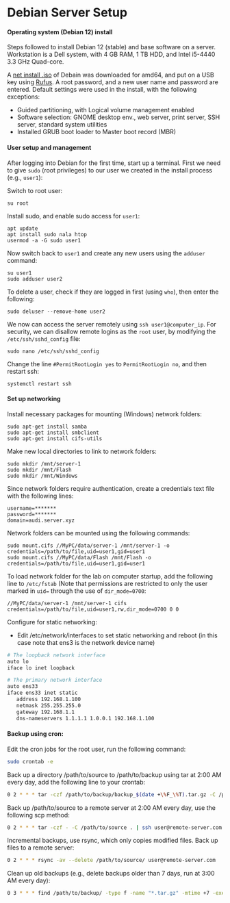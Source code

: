 # Debian Server Setup

#### Operating system (Debian 12) install

Steps followed to install Debian 12 (stable) and base software on a server. Workstation is a Dell system, with 4 GB RAM, 1 TB HDD, and Intel i5-4440 3.3 GHz Quad-core.

A [net install .iso](https://www.debian.org/CD/netinst/) of Debain was downloaded for amd64, and put on a USB key using [Rufus](https://rufus.ie/en/). A root password, and a new user name and password are entered. Default settings were used in the install, with the following exceptions:
* Guided partitioning, with Logical volume management enabled
* Software selection: GNOME desktop env., web server, print server, SSH server, standard system utilities
* Installed GRUB boot loader to Master boot record (MBR)

<a name="user"></a>
#### User setup and management

After logging into Debian for the first time, start up a terminal. First we need to give `sudo` (root privileges) to our user we created in the install process (e.g., `user1`):

Switch to root user:

    su root
Install sudo, and enable sudo access for `user1`:

    apt update
    apt install sudo nala htop
    usermod -a -G sudo user1

Now switch back to `user1` and create any new users using the `adduser` command:

    su user1
    sudo adduser user2

To delete a user, check if they are logged in first (using `who`), then enter the following:

    sudo deluser --remove-home user2

We now can access the server remotely using `ssh user1@computer_ip`. For security, we can disallow remote logins as the `root` user, by modifying the `/etc/ssh/sshd_config` file:

    sudo nano /etc/ssh/sshd_config
Change the line `#PermitRootLogin yes` to `PermitRootLogin no`, and then restart ssh:

    systemctl restart ssh

<a name="net"></a>
#### Set up networking

Install necessary packages for mounting (Windows) network folders:

    sudo apt-get install samba
    sudo apt-get install smbclient
    sudo apt-get install cifs-utils

Make new local directories to link to network folders:

    sudo mkdir /mnt/server-1
    sudo mkdir /mnt/Flash
    sudo mkdir /mnt/Windows

Since network folders require authentication, create a credentials text file with the following lines:

    username=*******
    password=*******
    domain=audi.server.xyz

Network folders can be mounted using the following commands:

    sudo mount.cifs //MyPC/data/server-1 /mnt/server-1 -o credentials=/path/to/file,uid=user1,gid=user1
    sudo mount.cifs //MyPC/data/Flash /mnt/Flash -o credentials=/path/to/file,uid=user1,gid=user1

To load network folder for the lab on computer startup, add the following line to `/etc/fstab` (Note that permissions are restricted to only the user marked in `uid=` through the use of `dir_mode=0700`:

    //MyPC/data/server-1 /mnt/server-1 cifs credentials=/path/to/file,uid=user1,rw,dir_mode=0700 0 0

Configure for static networking:
- Edit /etc/network/interfaces to set static networking and reboot (in this case note that ens3 is the network device name)
   
 ```bash
# The loopback network interface
auto lo
iface lo inet loopback

# The primary network interface
auto ens33
iface ens33 inet static
    address 192.168.1.100
    netmask 255.255.255.0
    gateway 192.168.1.1
    dns-nameservers 1.1.1.1 1.0.0.1 192.168.1.100
```
#### Backup using cron:
Edit the cron jobs for the root user, run the following command:
```bash
sudo crontab -e
```

Back up a directory /path/to/source to /path/to/backup using tar at 2:00 AM every day, add the following line to your crontab:
```bash
0 2 * * * tar -czf /path/to/backup/backup_$(date +\%F_\%T).tar.gz -C /path/to/source .
```
Back up /path/to/source to a remote server at 2:00 AM every day, use the following scp method:
```bash
0 2 * * * tar -czf - -C /path/to/source . | ssh user@remote-server.com 'cat > /path/to/remote/backup/backup_$(date +\%F_\%T).tar.gz'.
```

Incremental backups, use rsync, which only copies modified files. Back up files to a remote server:
```bash
0 2 * * * rsync -av --delete /path/to/source/ user@remote-server.com
```

Clean up old backups (e.g., delete backups older than 7 days, run at 3:00 AM every day):
```bash
0 3 * * * find /path/to/backup/ -type f -name "*.tar.gz" -mtime +7 -exec rm {} \;
```
